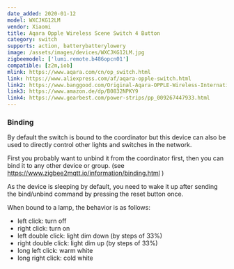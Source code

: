 ```yaml
---
date_added: 2020-01-12
model: WXCJKG12LM
vendor: Xiaomi
title: Aqara Opple Wireless Scene Switch 4 Button
category: switch
supports: action, batterybatterylowery
image: /assets/images/devices/WXCJKG12LM.jpg
zigbeemodel: ['lumi.remote.b486opcn01']
compatible: [z2m,iob]
mlink: https://www.aqara.com/cn/op_switch.html
link: https://www.aliexpress.com/af/aqara-opple-switch.html
link2: https://www.banggood.com/Original-Aqara-OPPLE-Wireless-International-Version-Smart-Switch-Work-With-Apple-HomeKit-Xiaomi-Eco-System-p-1588700.html
link3: https://www.amazon.de/dp/B0832NPKY9
link4: https://www.gearbest.com/power-strips/pp_009267447933.html
---
```

### Binding
By default the switch is bound to the coordinator but this device can also be used to directly control other lights and switches in the network.

First you probably want to unbind it from the coordinator first, then you can bind it to any other device or group. (see https://www.zigbee2mqtt.io/information/binding.html )

As the device is sleeping by default, you need to wake it up after sending the bind/unbind command by pressing the reset button once.

When bound to a lamp, the behavior is as follows:
- left click: turn off
- right click: turn on
- left double click: light dim down (by steps of 33%)
- right double click: light dim up (by steps of 33%)
- long left click: warm white
- long right click: cold white
